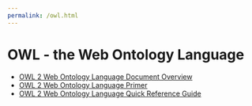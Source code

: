 ```yaml
---
permalink: /owl.html
---
```


# OWL - the Web Ontology Language

- [OWL 2 Web Ontology Language Document Overview](https://www.w3.org/TR/owl2-overview/)
- [OWL 2 Web Ontology Language Primer](https://www.w3.org/TR/owl2-primer/)
- [OWL 2 Web Ontology Language Quick Reference Guide](https://www.w3.org/TR/owl2-quick-reference/)
